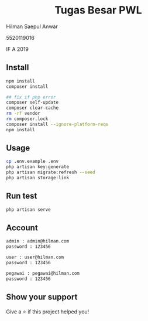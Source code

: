 <h1 align="center">Tugas Besar PWL</h1>
<p>Hilman Saepul Anwar</p>
<p>5520119016</p>
<p>IF A 2019</p>

## Install

```sh
npm install
composer install
```

```sh
## fix if php error
composer self-update
composer clear-cache
rm -rf vendor
rm composer.lock
composer install --ignore-platform-reqs
npm install
```

## Usage

```sh
cp .env.example .env
php artisan key:generate
php artisan migrate:refresh --seed
php artisan storage:link
```

## Run test

```sh
php artisan serve
```

## Account

```sh
admin : admin@hilman.com
password : 123456
```

```sh
user : user@hilman.com
password : 123456
```

```sh
pegawai : pegawai@hilman.com
password : 123456
```

## Show your support

Give a ⭐️ if this project helped you!

